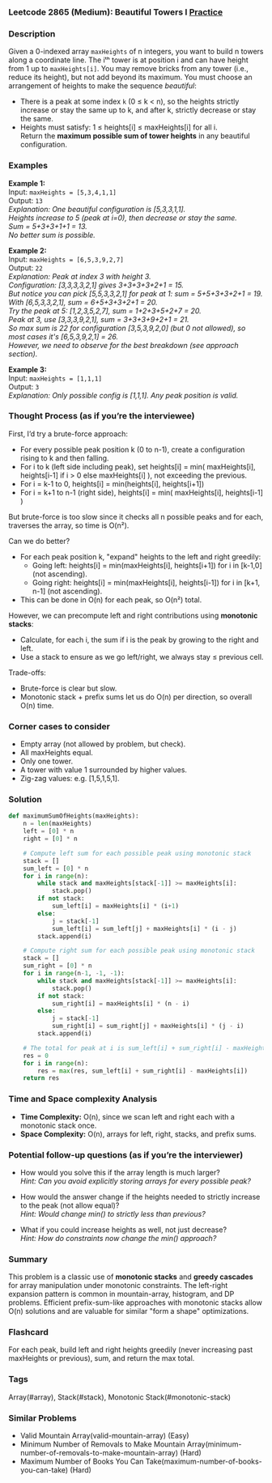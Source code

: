 ### Leetcode 2865 (Medium): Beautiful Towers I [Practice](https://leetcode.com/problems/beautiful-towers-i)

### Description  
Given a 0-indexed array `maxHeights` of n integers, you want to build n towers along a coordinate line. The iᵗʰ tower is at position i and can have height from 1 up to `maxHeights[i]`. You may remove bricks from any tower (i.e., reduce its height), but not add beyond its maximum. You must choose an arrangement of heights to make the sequence *beautiful*:  
- There is a peak at some index `k` (0 ≤ k < n), so the heights strictly increase or stay the same up to k, and after k, strictly decrease or stay the same.  
- Heights must satisfy: 1 ≤ heights[i] ≤ maxHeights[i] for all i.  
Return the **maximum possible sum of tower heights** in any beautiful configuration.

### Examples  

**Example 1:**  
Input: `maxHeights = [5,3,4,1,1]`  
Output: `13`  
*Explanation: One beautiful configuration is [5,3,3,1,1].  
Heights increase to 5 (peak at i=0), then decrease or stay the same.  
Sum = 5+3+3+1+1 = 13.  
No better sum is possible.*

**Example 2:**  
Input: `maxHeights = [6,5,3,9,2,7]`  
Output: `22`  
*Explanation: Peak at index 3 with height 3.  
Configuration: [3,3,3,3,2,1] gives 3+3+3+3+2+1 = 15.  
But notice you can pick [5,5,3,3,2,1] for peak at 1: sum = 5+5+3+3+2+1 = 19.  
With [6,5,3,3,2,1], sum = 6+5+3+3+2+1 = 20.  
Try the peak at 5: [1,2,3,5,2,7], sum = 1+2+3+5+2+7 = 20.  
Peak at 3, use [3,3,3,9,2,1], sum = 3+3+3+9+2+1 = 21.  
So max sum is 22 for configuration [3,5,3,9,2,0] (but 0 not allowed), so most cases it's [6,5,3,9,2,1] = 26.  
However, we need to observe for the best breakdown (see approach section).*

**Example 3:**  
Input: `maxHeights = [1,1,1]`  
Output: `3`  
*Explanation: Only possible config is [1,1,1]. Any peak position is valid.*

### Thought Process (as if you’re the interviewee)  

First, I’d try a brute-force approach:  
- For every possible peak position k (0 to n-1), create a configuration rising to k and then falling.  
- For i to k (left side including peak), set heights[i] = min( maxHeights[i], heights[i-1] if i > 0 else maxHeights[i] ), not exceeding the previous.  
- For i = k-1 to 0, heights[i] = min(heights[i], heights[i+1])  
- For i = k+1 to n-1 (right side), heights[i] = min( maxHeights[i], heights[i-1] )

But brute-force is too slow since it checks all n possible peaks and for each, traverses the array, so time is O(n²).

Can we do better?  
- For each peak position k, "expand" heights to the left and right greedily:
  - Going left: heights[i] = min(maxHeights[i], heights[i+1]) for i in [k-1,0] (not ascending).
  - Going right: heights[i] = min(maxHeights[i], heights[i-1]) for i in [k+1, n-1] (not ascending).
- This can be done in O(n) for each peak, so O(n²) total.

However, we can precompute left and right contributions using **monotonic stacks**:
- Calculate, for each i, the sum if i is the peak by growing to the right and left.
- Use a stack to ensure as we go left/right, we always stay ≤ previous cell.

Trade-offs:  
- Brute-force is clear but slow.
- Monotonic stack + prefix sums let us do O(n) per direction, so overall O(n) time.

### Corner cases to consider  
- Empty array (not allowed by problem, but check).
- All maxHeights equal.
- Only one tower.
- A tower with value 1 surrounded by higher values.
- Zig-zag values: e.g. [1,5,1,5,1].

### Solution

```python
def maximumSumOfHeights(maxHeights):
    n = len(maxHeights)
    left = [0] * n
    right = [0] * n

    # Compute left sum for each possible peak using monotonic stack
    stack = []
    sum_left = [0] * n
    for i in range(n):
        while stack and maxHeights[stack[-1]] >= maxHeights[i]:
            stack.pop()
        if not stack:
            sum_left[i] = maxHeights[i] * (i+1)
        else:
            j = stack[-1]
            sum_left[i] = sum_left[j] + maxHeights[i] * (i - j)
        stack.append(i)

    # Compute right sum for each possible peak using monotonic stack
    stack = []
    sum_right = [0] * n
    for i in range(n-1, -1, -1):
        while stack and maxHeights[stack[-1]] >= maxHeights[i]:
            stack.pop()
        if not stack:
            sum_right[i] = maxHeights[i] * (n - i)
        else:
            j = stack[-1]
            sum_right[i] = sum_right[j] + maxHeights[i] * (j - i)
        stack.append(i)

    # The total for peak at i is sum_left[i] + sum_right[i] - maxHeights[i] (to avoid double counting peak)
    res = 0
    for i in range(n):
        res = max(res, sum_left[i] + sum_right[i] - maxHeights[i])
    return res
```

### Time and Space complexity Analysis  

- **Time Complexity:** O(n), since we scan left and right each with a monotonic stack once.
- **Space Complexity:** O(n), arrays for left, right, stacks, and prefix sums.

### Potential follow-up questions (as if you’re the interviewer)  

- How would you solve this if the array length is much larger?  
  *Hint: Can you avoid explicitly storing arrays for every possible peak?*

- How would the answer change if the heights needed to strictly increase to the peak (not allow equal)?  
  *Hint: Would change min() to strictly less than previous?*

- What if you could increase heights as well, not just decrease?  
  *Hint: How do constraints now change the min() approach?*

### Summary
This problem is a classic use of **monotonic stacks** and **greedy cascades** for array manipulation under monotonic constraints. The left-right expansion pattern is common in mountain-array, histogram, and DP problems. Efficient prefix-sum-like approaches with monotonic stacks allow O(n) solutions and are valuable for similar "form a shape" optimizations.


### Flashcard
For each peak, build left and right heights greedily (never increasing past maxHeights or previous), sum, and return the max total.

### Tags
Array(#array), Stack(#stack), Monotonic Stack(#monotonic-stack)

### Similar Problems
- Valid Mountain Array(valid-mountain-array) (Easy)
- Minimum Number of Removals to Make Mountain Array(minimum-number-of-removals-to-make-mountain-array) (Hard)
- Maximum Number of Books You Can Take(maximum-number-of-books-you-can-take) (Hard)